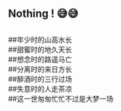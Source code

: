 ## Nothing !                    😅😅
##
##
##
##年少时的山高水长  
##甜蜜时的地久天长  
##想念时的路遥马亡  
##分离时的来日方长  
##醉酒时的三行过场  
##失意时的人走茶凉  
##这一世匆匆忙忙不过是大梦一场  
